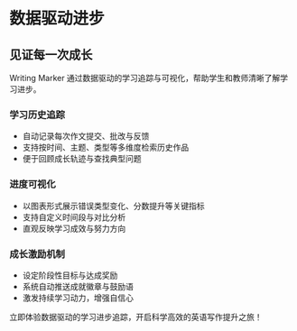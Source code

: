 # 数据驱动进步

## 见证每一次成长

Writing Marker 通过数据驱动的学习追踪与可视化，帮助学生和教师清晰了解学习进步。

### 学习历史追踪

- 自动记录每次作文提交、批改与反馈
- 支持按时间、主题、类型等多维度检索历史作品
- 便于回顾成长轨迹与查找典型问题

### 进度可视化

- 以图表形式展示错误类型变化、分数提升等关键指标
- 支持自定义时间段与对比分析
- 直观反映学习成效与努力方向

### 成长激励机制

- 设定阶段性目标与达成奖励
- 系统自动推送成就徽章与鼓励语
- 激发持续学习动力，增强自信心

立即体验数据驱动的学习进步追踪，开启科学高效的英语写作提升之旅！ 